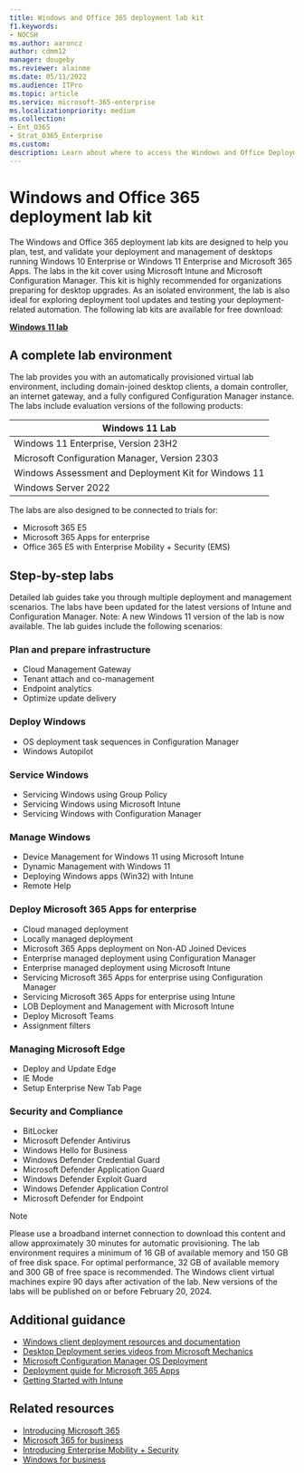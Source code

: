 ```yaml
---
title: Windows and Office 365 deployment lab kit
f1.keywords:
- NOCSH
ms.author: aaroncz
author: cdmm12
manager: dougeby
ms.reviewer: alainme
ms.date: 05/11/2022
ms.audience: ITPro
ms.topic: article
ms.service: microsoft-365-enterprise
ms.localizationpriority: medium
ms.collection:
- Ent_O365
- Strat_O365_Enterprise
ms.custom:
description: Learn about where to access the Windows and Office Deployment Lab Kit.
---
```


# Windows and Office 365 deployment lab kit

The Windows and Office 365 deployment lab kits are designed to help you plan, test, and validate your deployment and management of desktops running Windows 10 Enterprise or Windows 11 Enterprise and Microsoft 365 Apps. The labs in the kit cover using Microsoft Intune and Microsoft Configuration Manager. This kit is highly recommended for organizations preparing for desktop upgrades. As an isolated environment, the lab is also ideal for exploring deployment tool updates and testing your deployment-related automation. The following lab kits are available for free download:  

[**Windows 11 lab**](https://info.microsoft.com/ww-landing-windows-11-office-365-lab-kit.html)  

## A complete lab environment

The lab provides you with an automatically provisioned virtual lab environment, including domain-joined desktop clients, a domain controller, an internet gateway, and a fully configured Configuration Manager instance. The labs include evaluation versions of the following products:

|Windows 11 Lab|
|---|
|Windows 11 Enterprise, Version 23H2|
|Microsoft Configuration Manager, Version 2303|
|Windows Assessment and Deployment Kit for Windows 11|
|Windows Server 2022|

The labs are also designed to be connected to trials for:

- Microsoft 365 E5
- Microsoft 365 Apps for enterprise
- Office 365 E5 with Enterprise Mobility + Security (EMS)

## Step-by-step labs

Detailed lab guides take you through multiple deployment and management scenarios. The labs have been updated for the latest versions of Intune and Configuration Manager. Note: A new Windows 11 version of the lab is now available. The lab guides include the following scenarios:

### Plan and prepare infrastructure

- Cloud Management Gateway
- Tenant attach and co-management
- Endpoint analytics
- Optimize update delivery

### Deploy Windows

- OS deployment task sequences in Configuration Manager
- Windows Autopilot

### Service Windows

- Servicing Windows using Group Policy
- Servicing Windows using Microsoft Intune
- Servicing Windows with Configuration Manager

### Manage Windows 

- Device Management for Windows 11 using Microsoft Intune 
- Dynamic Management with Windows 11 
- Deploying Windows apps (Win32) with Intune
- Remote Help

### Deploy Microsoft 365 Apps for enterprise

- Cloud managed deployment
- Locally managed deployment
- Microsoft 365 Apps deployment on Non-AD Joined Devices
- Enterprise managed deployment using Configuration Manager
- Enterprise managed deployment using Microsoft Intune
- Servicing Microsoft 365 Apps for enterprise using Configuration Manager
- Servicing Microsoft 365 Apps for enterprise using Intune
- LOB Deployment and Management with Microsoft Intune
- Deploy Microsoft Teams
- Assignment filters

### Managing Microsoft Edge

- Deploy and Update Edge
- IE Mode
- Setup Enterprise New Tab Page

### Security and Compliance

- BitLocker
- Microsoft Defender Antivirus
- Windows Hello for Business
- Windows Defender Credential Guard       
- Microsoft Defender Application Guard     
- Windows Defender Exploit Guard             
- Windows Defender Application Control   
- Microsoft Defender for Endpoint 


> [!NOTE]
> Please use a broadband internet connection to download this content and allow approximately 30 minutes for automatic provisioning. The lab environment requires a minimum of 16 GB of available memory and 150 GB of free disk space. For optimal performance, 32 GB of available memory and 300 GB of free space is recommended. The Windows client virtual machines expire 90 days after activation of the lab. New versions of the labs will be published on or before February 20, 2024. 

## Additional guidance

- [Windows client deployment resources and documentation](/windows/deployment)
- [Desktop Deployment series videos from Microsoft Mechanics](https://www.aka.ms/watchhowtoshift)
- [Microsoft Configuration Manager OS Deployment](/mem/configmgr/osd/understand/introduction-to-operating-system-deployment)
- [Deployment guide for Microsoft 365 Apps](/deployoffice/deployment-guide-microsoft-365-apps)
- [Getting Started with Intune](/intune/get-started-evaluation)

## Related resources

- [Introducing Microsoft 365](https://www.microsoft.com/microsoft-365/default.aspx)
- [Microsoft 365 for business](https://products.office.com/business/office)
- [Introducing Enterprise Mobility + Security](https://www.microsoft.com/cloud-platform/enterprise-mobility-security)
- [Windows for business](https://www.microsoft.com/windows/business)
